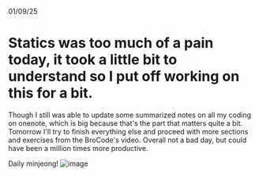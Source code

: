 01/09/25

# Statics was too much of a pain today, it took a little bit to understand so I put off working on this for a bit.
Though I still was able to update some summarized notes on all my coding on onenote, which is big because that's the part that matters quite a bit. Tomorrow I'll try to finish everything else and proceed with more sections and exercises from the BroCode's video.
Overall not a bad day, but could have been a million times more productive.

Daily minjeong!
![image](https://github.com/user-attachments/assets/c6376e3e-a770-466b-a419-74ead325c875)

